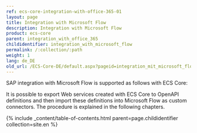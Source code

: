 ```yaml
---
ref: ecs-core-integration-with-office-365-01
layout: page
title: Integration with Microsoft Flow
description: Integration with Microsoft Flow
product: ecs-core
parent: integration_with_office_365
childidentifier: integration_with_microsoft_flow
permalink: /:collection/:path
weight: 1
lang: de_DE
old_url: /ECS-Core-DE/default.aspx?pageid=integration_mit_microsoft_flow
---
```


SAP integration with Microsoft Flow is supported as follows with ECS Core:  

It is possible to export Web services created with ECS Core to OpenAPI definitions and then import these definitions into Microsoft Flow as custom connectors. The procedure is explained in the following chapters. 

{% include _content/table-of-contents.html parent=page.childidentifier collection=site.en %}